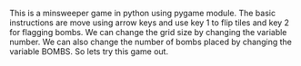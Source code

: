 This is a minsweeper game in python using pygame module.
The basic instructions are move using arrow keys and use key 1 to flip tiles and key 2 for flagging bombs.
We can change the grid size by changing the variable number.
We can also change the number of bombs placed by changing the variable BOMBS.
So lets try this game out.